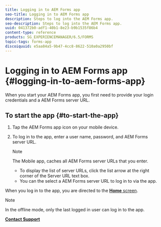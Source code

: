 ```yaml
---
title: Logging in to AEM Forms app
seo-title: Logging in to AEM Forms app
description: Steps to log into the AEM Forms app.
seo-description: Steps to log into the AEM Forms app.
uuid: 041372b0-adf1-40b1-8e23-b9b1535f86b4
content-type: reference
products: SG_EXPERIENCEMANAGER/6.5/FORMS
topic-tags: forms-app
discoiquuid: e5aa84a5-9b47-4cc8-8622-510a0a2950bf
---
```


# Logging in to AEM Forms app {#logging-in-to-aem-forms-app}

When you start your AEM Forms app, you first need to provide your login credentials and a AEM Forms server URL.

## To start the app {#to-start-the-app}

1. Tap the AEM Forms app icon on your mobile device.
1. To log in to the app, enter a user name, password, and AEM Forms server URL.

   >[!NOTE]
   >
   >The Mobile app, caches all AEM Forms server URLs that you enter.
   >
   >* To display the list of server URLs, click the list arrow at the right corner of the Server URL text box.
   >* You can the select a AEM Forms server URL to log in to via the app.

When you log in to the app, you are directed to the [**Home** screen](/help/forms/using/home-screen.md).

>[!NOTE]
>
>In the offline mode, only the last logged in user can log in to the app.

**[Contact Support](https://www.adobe.com/account/sign-in.supportportal.html)**
